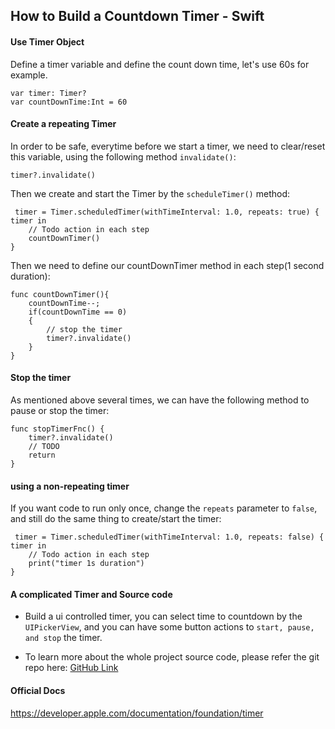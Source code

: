 ## How to Build a Countdown Timer - Swift

#### Use Timer Object
Define a timer variable and define the count down time, let's use 60s for example.
```
var timer: Timer?
var countDownTime:Int = 60
```

#### Create a repeating Timer
In order to be safe, everytime before we start a timer, we need to clear/reset this variable, using the following method `invalidate()`:
```
timer?.invalidate()
```
Then we create and start the Timer by the `scheduleTimer()` method:
```
 timer = Timer.scheduledTimer(withTimeInterval: 1.0, repeats: true) { timer in
    // Todo action in each step
    countDownTimer()
}
```
Then we need to define our countDownTimer method in each step(1 second duration):
```
func countDownTimer(){
    countDownTime--;
    if(countDownTime == 0)
    {
        // stop the timer
        timer?.invalidate()
    }
}
```

#### Stop the timer
As mentioned above several times, we can have the following method to pause or stop the timer:
```
func stopTimerFnc() {
    timer?.invalidate()
    // TODO 
    return
}
```

#### using a non-repeating timer
If you want code to run only once, change the `repeats` parameter to `false`, and still do the same thing to create/start the timer:
```
 timer = Timer.scheduledTimer(withTimeInterval: 1.0, repeats: false) { timer in
    // Todo action in each step
    print("timer 1s duration")
}
```

#### A complicated Timer and Source code 
* Build a ui controlled timer, you can select time to countdown by the `UIPickerView`, and you can have some button actions to `start, pause, and stop` the timer.

* To learn more about the whole project source code, please refer the git repo here: [GitHub Link](https://github.com/jialihan/IOS-Timer)

#### Official Docs
https://developer.apple.com/documentation/foundation/timer